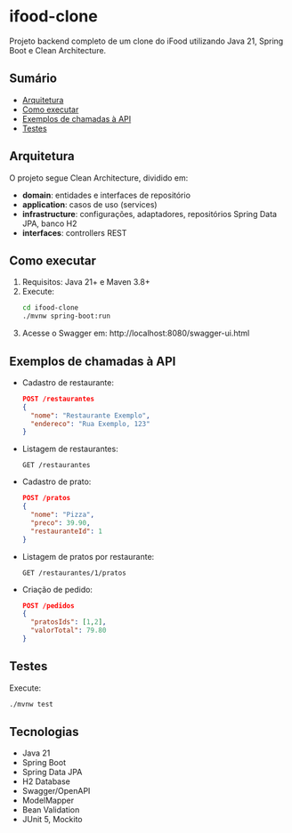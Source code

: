 # ifood-clone

Projeto backend completo de um clone do iFood utilizando Java 21, Spring Boot e Clean Architecture.

## Sumário
- [Arquitetura](#arquitetura)
- [Como executar](#como-executar)
- [Exemplos de chamadas à API](#exemplos-de-chamadas-à-api)
- [Testes](#testes)

## Arquitetura
O projeto segue Clean Architecture, dividido em:
- **domain**: entidades e interfaces de repositório
- **application**: casos de uso (services)
- **infrastructure**: configurações, adaptadores, repositórios Spring Data JPA, banco H2
- **interfaces**: controllers REST

## Como executar
1. Requisitos: Java 21+ e Maven 3.8+
2. Execute:
   ```bash
   cd ifood-clone
   ./mvnw spring-boot:run
   ```
3. Acesse o Swagger em: http://localhost:8080/swagger-ui.html

## Exemplos de chamadas à API
- Cadastro de restaurante:
  ```json
  POST /restaurantes
  {
    "nome": "Restaurante Exemplo",
    "endereco": "Rua Exemplo, 123"
  }
  ```
- Listagem de restaurantes:
  ```
  GET /restaurantes
  ```
- Cadastro de prato:
  ```json
  POST /pratos
  {
    "nome": "Pizza",
    "preco": 39.90,
    "restauranteId": 1
  }
  ```
- Listagem de pratos por restaurante:
  ```
  GET /restaurantes/1/pratos
  ```
- Criação de pedido:
  ```json
  POST /pedidos
  {
    "pratosIds": [1,2],
    "valorTotal": 79.80
  }
  ```

## Testes
Execute:
```bash
./mvnw test
```

## Tecnologias
- Java 21
- Spring Boot
- Spring Data JPA
- H2 Database
- Swagger/OpenAPI
- ModelMapper
- Bean Validation
- JUnit 5, Mockito
